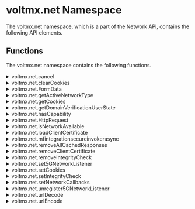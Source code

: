                             


voltmx.net Namespace
==================

The voltmx.net namespace, which is a part of the Network API, contains the following API elements.

Functions
---------

The voltmx.net namespace contains the following functions.


<details close markdown="block"><summary>voltmx.net.cancel</summary>

* * *

This API cancels only async network calls. Synchronous calls have a platform-specific cancellation mechanism provided by the platform (mechanism may vary from platform to platform).

### Syntax

```

voltmx.net.cancel(  
    connHandle);
```

### Input Parameters

  
| Parameter | Description |
| --- | --- |
| connHandle | The handle to the asynchronous service. connHandle is returned by invokeserviceasync. |

### Example

```

function cancelService() {
    voltmx.net.cancel(connHandle);
}

```

### Return Values

None.

### Exceptions

1200 - Network Error.

### Remarks

Invalid parameters to this function are ignored.

### Platform Availability

Available on all platforms except Server-Side Mobile Web, Windows.

* * *

</details>
<details close markdown="block"><summary>voltmx.net.clearCookies</summary>

* * *

Removes cookies from the client that are associated with the specified domain.

### Syntax

```

voltmx.net.clearCookies(  
    url,  
    cookieName)
```

### Input Parameters

  
| Parameter | Description |
| --- | --- |
| url | An optional string that specifies a valid URL of a domain from where the cookies were obtained. |
| cookieName | An optional array of strings that specifies the cookie names that are to be removed from the current application. |

 
### Example

```

voltmx.net.clearCookies("http://www.google.com");

```

### Return Values

None

### Remarks

In an application where service calls are made through Browser Widget or through native service calls, cookies are sent from the servers to maintain the session. These cookies are stored in the cookie store on the client side. Using this API you can remove the cookies of a particular domain obtained through all of HttpRequest, invokeServiceAsync and browser widget.

If you specify the optional parameters url and cookieName, then all the cookies with the specified name related to that URL are removed from your application. The parameter url should be the complete URL. For example, [http://www.gooogle.com](http://www.gooogle.com/). If the URL is not valid, then this API will not remove the cookies. An exception is shown of type Volt MX Error with the error code as 1005 and error name/message as "invalid input url".

If the scheme of the URL is "https" then all the cookies of https as well as http will be removed. If the scheme of the URL is "http" then only the cookies stored for http will be removed. If the cookies are not present in the application cookie store in the provided array of cookieNames, then this API will not perform any action and does not raise an exception.

### Platform Availability

Available on iOS, Android, Windows, and SPA platforms.

### Limitations

*   Android
    *   The voltmx.net.clearCookies API does not remove the cookie from the Browser widget's cookie store; it replaces the cookie value with an empty string.
*   SPA
    *   You can remove the cookies related to a currently loaded domain in a web page.
    *   Cookies with the `httpOnly` flag cannot be removed. The secured cookies (https) cannot be removed when application is accessed with non-secured protocol.

* * *

</details>
<details close markdown="block"><summary>voltmx.net.FormData</summary>

* * *

The FormData object represents an ordered collection of entries with name-value pairs. Call this function to create a FormData object.

### Syntax

```

voltmx.net.FormData();
```

### Example

```

var httpinputparams1 = new voltmx.net.FormData()
```

### Input Parameters

None.

### Return Values

Returns an object of type FormData.

### Platform Availability

Android, iOS, Windows, and SPA

* * *

</details>
<details close markdown="block"><summary>voltmx.net.getActiveNetworkType</summary>

* * *

Retrieves the currently-active network type.

### Syntax

```

_voltmx.net.getActiveNetworkType(_ _optionsConfig_ _);_
```

### Input Parameters

optionsConfig \[JSON Object\] - An optional JSON Object that contains the following parameters:

> **_Note:_** This parameter is only available on the Android platform.

  
| Parameter | Description |
| --- | --- |
| requestWithPermission \[Boolean\] | A Boolean parameter that is required to obtain information on a 2G or 4G network used.If you set the value of this parameter to **true**, the Android Framework invokes the callback function. If you set the value of this parameter to false (or do not specify a value for the parameter) the API returns the Network Type. |
| callback \[Function\] | A callback function that is invoked when the value of the [requestWithPermission](#requestWithPermission) parameter is set to **true**. The callback function is invoked with a JSON Object that contains the following parameters:**status**: A String value that contains the status information. The status parameter can have the following values:SUCCESSFAILEDPERMISSION\_DENIED**networkType**: An integer constant that specifies the network type on the device for data transport. You can specify any of the [Network Constants](#Network).**networkName**: A String value that contains the name of the mobile data network. The networkName parameter can have the following values:GPRSEDGECDMA1xRTTIDENUMTSEVDO\_0EVDO\_AHSDPAHSUPAHSPAEVDO\_BEHRPDHSPAPLTENRUNKNOWN> **_Note:_** When the networkType is NETWORK\_TYPE\_WIFI, the value of the networkName parameter is Null. |

### Example

```

function callbackFunction(network){  
  if(network.status != "FAILED"){  
    alert(JSON.stringify(network));  
  }  
  else{  
    alert("Failed to get network");  
  }  
}  
function checkActiveNetwork() {  
 var options = {  
      "requestWithPermission" : true,  
      "callback" : callbackFunction  
    };  
    return voltmx.net.getActiveNetworkType(options);  
}
```

### Return Values

If the device is offline, it will return null. Otherwise, it will return the appropriate connection type.

  
| Return Value | Description |
| --- | --- |
| constants.NETWORK\_TYPE\_2G | Indicates that a 2G network is used. |
| constants.NETWORK\_TYPE\_3G | Indicates that a 3G network is used. |
| constants.NETWORK\_TYPE\_4G | Indicates that a 4G network is used. |
| constants.NETWORK\_TYPE\_5G | Indicates that a 5G network is used. |
| constants.NETWORK\_TYPE\_WIFI | Indicates that Wi-Fi is used for network connection. |
| constants.NETWORK\_TYPE\_ETHERNET | Indicates that Ethernet is used for network connection. Available only on the Desktop Web channel. |
| constants.NETWORK\_TYPE\_ANY | Indicates that the device has sufficient network coverage to send data over any supported data channels, especially on SPA , Mobile Web, and Desktop Web applications. |

 

For Android, if the value of the **requestWithPermission** parameter is `true`, the network information is passed to the callback function, and a null value is returned to the API. If the value of the **requestWithPermission** parameter is `false`, the appropriate connection type constant is returned.

For SPA and Desktop Web, it will always return constants.NETWORK\_TYPE\_ANY.

### Remarks

SPA and Desktop Web depend upon the navigator.onLine property to detect if the device is offline or online. The implementation of this property across browsers is uneven. For more information, refer to [Mozilla documentation for browser support](https://developer.mozilla.org/en-US/docs/Web/API/NavigatorOnLine.onLine).

### Platform Availability

Available on all platforms.

* * *

</details>
<details close markdown="block"><summary>voltmx.net.getCookies</summary>

* * *

Retrieves cookies associated with the specified domain.

### Syntax

```

voltmx.net.getCookies(  
    URL, cookieFormat)
```

### Input Parameters

  
| Parameter | Description |
| --- | --- |
| URL | The URL of the domain for which the cookie is retrieved. If the URL in the _URL_ parameter is not fully formed, this function returns `Null`. For details, see **Remarks** below. |
| cookieFormat (optional) | The format in which the cookies must be retrieved. > **_Note:_** This parameter is only available on the iOS platform. The cookieFormat parameter can have the following two values: **constants.COOKIES\_IN\_JSON**: Returns an array of cookies in JSON format. Sample JSON dictionary format: {  "Version": 1,  "Name":"appName",  "Value": "App01",  "ExpiresDate":'(null)', // in milli seconds "Domain": "app.example.com",  "Path": "/"  "HttpOnly"=TRUE;} **constants.COOKIES\_IN\_STRING**: Returns an array of cookies in String format. This is the default format in which cookies are retrieved. Sample String format: appName=App01; Version=1; Domain=app.example.com; HttpOnly=TRUE; Path=/ |

 
### Example

```

var cookies = voltmx.net.getCookies("http://www.google.com", constants.COOKIES_IN_STRING);  
for (index = 0; index < cookies.length; index++) {  
    cookie = cookies[index];  
    voltmx.print("Cookie is: " + cookie);   
}

```

### Return Values

Returns an array of cookies. For details, see **Remarks** below.


```

//For example  
SSID=Ap4P….GTEq; Domain=foo.com; Path=/; Expires=Wed, 13 Jan 2021 22:23:01 GMT; Secure; HttpOnly
```

### Remarks

In an application where service calls are made through Browser Widget or through native service calls, cookies are sent from the servers to maintain the session. These cookies are stored in cookie store on the client side. The voltmx.net.getCookies API enables access to the cookies for a particular domain. The URL is given as an input parameter to voltmx.net.getCookies API, then all cookies related to that domain are returned.

In the current application context, you can also access cookies for a particular domain stored in cookie store on the client side or device.

The voltmx.net.getCookies function returns all the cookies stored in local cookie store on the client side or device for that particular domain. The returned cookies can vary based on the domain (partial or full domain) and as well as the path.

The URL is passed as input and must be a fully formed, valid URL like `http://www.google.com`.

If the URL is invalid or not formed properly, `Null` is returned.

Each cookie that this function returns is a string that follows the format `key=value`. Each cookie string can also contain additional information following the Standard HTTP Cookie Format, such as Domain, Path, Expires, Secure, and HttpOnly. This function returns `Null` if there are no cookies for the domain.

If the scheme of the URL is `https`, then this function returns all the cookies of `https` cookies as well as the `http` cookies. If the scheme of the URL is `http`, then only the cookies stored for `http` are returned.

### Platform Availability

Android, iOS, Windows, and SPA

### Limitations

*   In Windows, the cookies stored in the Browser Widget cookie store are returned. Cookies stored through native service calls are not returned.
*   In SPA, the cookies related to a currently loaded domain in a web page are accessible.
*   In SPA, cookies with the `httpOnly` flag cannot be accessed.

* * *

</details>

<details close markdown="block"><summary>voltmx.net.getDomainVerificationUserState</summary>

* * *

Determines the verification status of the specified domain.

### Syntax

```
voltmx.net.getDomainVerificationUserState(domainString);
```

### Input Parameters

  
| Constant | Description |
| --- | --- |
| domainString | The domain for which the verification status is to be determined.|


 
### Example

```

var state = voltmx.net.getDomainVerificationUserState("google.com");
if (state == constants.DOMAIN_STATE_NONE) {
    // show the dialog to provide some context to user to navigate settings screen.
} else if (state == constants.DOMAIN_STATE_VERIFIED) {

}

```

### Return Values

A constant that determines the verification status of the specified domain. Following are the supported constants:

| Constant | Description |
| --- | --- |
| voltmx.constants.DOMAIN_STATE_VERIFIED | Indicates that the domain has passed the Android App Links verification.|
| voltmx.constants.DOMAIN_STATE_SELECTED | Indicates that the domain has not passed Android App Links verification. However, it indicates that the user has associated with an app.|
| voltmx.constants.DOMAIN_STATE_NONE | Indicates that the domain has neither passed the Android App Links verification nor has a user associated with an app.|


### Platform Availability

* Android

* * *

</details>
<details close markdown="block"><summary>voltmx.net.hasCapability</summary>

* * *

Determines whether the device has the specified capability.

### Syntax

```

voltmx.net.hasCapability(capability);
```

### Input Parameters

_capability_

A constant that specifies the availability of a capability on the device. You can specify any of the following.

<table style="width: 100%;mc-table-style: url('resources/tablestyles/basic.css');" class="TableStyle-Basic" cellspacing="0"><colgroup><col class="TableStyle-Basic-Column-Column1" style="width: 33%;"> <col class="TableStyle-Basic-Column-Column1"></colgroup><tbody><tr class="TableStyle-Basic-Body-Body1"><th class="TableStyle-Basic-BodyE-Column1-Body1">Constant</th><th class="TableStyle-Basic-BodyD-Column1-Body1">Description</th></tr><tr class="TableStyle-Basic-Body-Body1"><td class="TableStyle-Basic-BodyE-Column1-Body1">constants.NET_CAPABILITY_CAPTIVE_PORTAL</td><td class="TableStyle-Basic-BodyD-Column1-Body1">Indicates that the network was found to have a captive portal in place during the last time it was probed.</td></tr><tr class="TableStyle-Basic-Body-Body1"><td class="TableStyle-Basic-BodyE-Column1-Body1">constants.NET_CAPABILITY_CBS</td><td class="TableStyle-Basic-BodyD-Column1-Body1">Indicates that the network has an ability to reach the CBS servers of the network carrier that is used for carrier-specific services.</td></tr><tr class="TableStyle-Basic-Body-Body1"><td class="TableStyle-Basic-BodyE-Column1-Body1">constants.NET_CAPABILITY_DUN</td><td class="TableStyle-Basic-BodyD-Column1-Body1">Indicates that the network has the ability to reach the DUN or tethering gateway of the network carrier.</td></tr><tr class="TableStyle-Basic-Body-Body1"><td class="TableStyle-Basic-BodyE-Column1-Body1">constants.NET_CAPABILITY_EIMS</td><td class="TableStyle-Basic-BodyD-Column1-Body1">Indicates that the network has the ability to reach the Emergency IMS servers or other services of the network carrier used for network signaling during emergency calls.</td></tr><tr class="TableStyle-Basic-Body-Body1"><td class="TableStyle-Basic-BodyE-Column1-Body1">constants.NET_CAPABILITY_FOREGROUND</td><td class="TableStyle-Basic-BodyD-Column1-Body1">Indicates that the network is available for use by apps, and is not a network that is being kept up in the background to facilitate fast network switches.</td></tr><tr class="TableStyle-Basic-Body-Body1"><td class="TableStyle-Basic-BodyE-Column1-Body1">constants.NET_CAPABILITY_FOTA</td><td class="TableStyle-Basic-BodyD-Column1-Body1">Indicates that the network has the ability to reach the FOTA portal of the network carrier that is used for over the air updates.</td></tr><tr class="TableStyle-Basic-Body-Body1"><td class="TableStyle-Basic-BodyE-Column1-Body1">constants.NET_CAPABILITY_IA</td><td class="TableStyle-Basic-BodyD-Column1-Body1">Indicates that the network has the ability to reach the Initial Attach servers of the network carrier.</td></tr><tr class="TableStyle-Basic-Body-Body1"><td class="TableStyle-Basic-BodyE-Column1-Body1">constants.NET_CAPABILITY_IMS</td><td class="TableStyle-Basic-BodyD-Column1-Body1">Indicates that the network has the ability to reach the IMS servers of the network carrier that is used for network registration and signaling.</td></tr><tr class="TableStyle-Basic-Body-Body1"><td class="TableStyle-Basic-BodyE-Column1-Body1">constants.NET_CAPABILITY_INTERNET</td><td class="TableStyle-Basic-BodyD-Column1-Body1">Indicates that the network must be able to reach the internet.</td></tr><tr class="TableStyle-Basic-Body-Body1"><td class="TableStyle-Basic-BodyE-Column1-Body1">constants.NET_CAPABILITY_MCX</td><td class="TableStyle-Basic-BodyD-Column1-Body1">Indicates that the network has the ability to reach the Mission Critical servers of the network carrier.</td></tr><tr class="TableStyle-Basic-Body-Body1"><td class="TableStyle-Basic-BodyE-Column1-Body1">constants.NET_CAPABILITY_MMS</td><td class="TableStyle-Basic-BodyD-Column1-Body1">Indicates that the network has the ability to reach the MMSC of the network carrier that is used to send and receive MMS messages.</td></tr><tr class="TableStyle-Basic-Body-Body1"><td class="TableStyle-Basic-BodyE-Column1-Body1">constants.NET_CAPABILITY_NOT_CONGESTED</td><td class="TableStyle-Basic-BodyD-Column1-Body1">Indicates that the network is not congested.When a network is congested, applications must defer network traffic that can be done at a later point in time, such as uploading analytics.</td></tr><tr class="TableStyle-Basic-Body-Body1"><td class="TableStyle-Basic-BodyE-Column1-Body1">constants.NET_CAPABILITY_NOT_METERED</td><td class="TableStyle-Basic-BodyD-Column1-Body1">Indicates that the network is unmetered.</td></tr><tr class="TableStyle-Basic-Body-Body1"><td class="TableStyle-Basic-BodyE-Column1-Body1">constants.NET_CAPABILITY_NOT_RESTRICTED</td><td class="TableStyle-Basic-BodyD-Column1-Body1">Indicates that the network is available for general use. This constant is set by default. If this constant is not set, applications must not attempt to communicate on this network. <span class="autonumber"><span><b><i><span style="color: #0a9c4a;" class="mcFormatColor">Note: </span></i></b></span></span>This is simply informative and not enforcement - enforcement is handled via other means.</td></tr><tr class="TableStyle-Basic-Body-Body1"><td class="TableStyle-Basic-BodyE-Column1-Body1">constants.NET_CAPABILITY_NOT_ROAMING</td><td class="TableStyle-Basic-BodyD-Column1-Body1">Indicates that the network is not roaming.</td></tr><tr class="TableStyle-Basic-Body-Body1"><td class="TableStyle-Basic-BodyE-Column1-Body1">constants.NET_CAPABILITY_NOT_SUSPENDED</td><td class="TableStyle-Basic-BodyD-Column1-Body1">Indicates that the network is currently not suspended. When a network is suspended, the IP addresses and any connections established on the network remain valid, but the network is temporarily unable to transfer data. This issue may be observed if a cellular network experiences a temporary loss of signal, such as while driving through a tunnel, etc. A network with this capability is not suspended, and so is expected to be able to transfer data.</td></tr><tr class="TableStyle-Basic-Body-Body1"><td class="TableStyle-Basic-BodyE-Column1-Body1">constants.NET_CAPABILITY_NOT_VPN</td><td class="TableStyle-Basic-BodyD-Column1-Body1">Indicates that the network is not a VPN. This capability is set by default and must be explicitly cleared for VPN networks.</td></tr><tr class="TableStyle-Basic-Body-Body1"><td class="TableStyle-Basic-BodyE-Column1-Body1">constants.NET_CAPABILITY_RCS</td><td class="TableStyle-Basic-BodyD-Column1-Body1">Indicates that the network has the ability to reach the RCS servers of the network carrier, used for Rich Communication Services.</td></tr><tr class="TableStyle-Basic-Body-Body1"><td class="TableStyle-Basic-BodyE-Column1-Body1">constants.NET_CAPABILITY_SUPL</td><td class="TableStyle-Basic-BodyD-Column1-Body1">Indicates that the network has the ability to reach the SUPL server of the network carrier, used to retrieve GPS information.</td></tr><tr class="TableStyle-Basic-Body-Body1"><td class="TableStyle-Basic-BodyE-Column1-Body1">constants.NET_CAPABILITY_TEMPORARILY_NOT_METERED</td><td class="TableStyle-Basic-BodyD-Column1-Body1">This capability is set for networks that are generally metered, but are currently unmetered, For example, when the user may not be in a particular area. This capability can be changed at any time. When this constant is not specified, the application is responsible for stopping any data transfer that must not occur on a metered network.</td></tr><tr class="TableStyle-Basic-Body-Body1"><td class="TableStyle-Basic-BodyE-Column1-Body1">constants.NET_CAPABILITY_TRUSTED</td><td class="TableStyle-Basic-BodyD-Column1-Body1">Indicates that the user has indicated implicit trust on this network. This constant is set by default. In general, this means that the network is a sim-selected carrier, a plugged-in ethernet, a paired Bluetooth device or a WiFi router that the user has requested connection to. Untrusted networks are probably limited to unknown WiFi access points.</td></tr><tr class="TableStyle-Basic-Body-Body1"><td class="TableStyle-Basic-BodyE-Column1-Body1">constants.NET_CAPABILITY_VALIDATED</td><td class="TableStyle-Basic-BodyD-Column1-Body1">Indicates that the network connection is successfully validate. For example, on a network with NET_CAPABILITY_INTERNET, it means that the Internet connectivity was successfully detected.</td></tr><tr class="TableStyle-Basic-Body-Body1"><td class="TableStyle-Basic-BodyE-Column1-Body1">constants.NET_CAPABILITY_WIFI_P2P</td><td class="TableStyle-Basic-BodyD-Column1-Body1">Indicates that the network has the ability to reach a Wi-Fi direct peer.</td></tr><tr class="TableStyle-Basic-Body-Body1"><td class="TableStyle-Basic-BodyB-Column1-Body1">constants.NET_CAPABILITY_XCAP</td><td class="TableStyle-Basic-BodyA-Column1-Body1">Indicates that the network has the ability to reach the XCAP servers of the network carrier, used for configuration and control.</td></tr></tbody></table>

 
### Example

```

voltmx.net.hasCapability(constants.NET_CAPABILITY_TEMPORARILY_NOT_METERED)
```

### Return Values

Boolean

### Exceptions

None

### Platform Availability

Available on Android platform.

* * *

</details>
<details markdown="block" id="HttpReq"><summary id="HttpRequ">voltmx.net.HttpRequest</summary>


* * *

Creates an [HttpRequest](httprequestobject.md) object.

### Syntax

```

voltmx.net.HttpRequest(requestOptions)
```

### Example

```

var httpRequestNew = voltmx.net.HttpRequest({
       "timeoutIntervalForRequest": 60,
       "timeoutIntervalForResource": 600
   }
);
```

### Input Parameters

_requestOptions_ - An optional argument that can have the following parameters.

> **_Note:_** The requestOptions parameter is only available on the Android and iOS platforms.

  
| Parameter | Description |
| --- | --- |
| timeoutIntervalForRequest \[integer\] | An optional parameter that specifies the maximum connection time out value (in seconds) for the request to establish an HTTP connection. If the request is not established before the timeout interval is reached, a timeout error occurs. The timeoutIntervalForRequest parameter is only applicable for the Android and iOS platforms. On the Android platform, the default timeout value is zero, which means that the timeout is infinite. On the iOS platform, the timeoutIntervalForRequest parameter is only applicable for background network calls (when the [backgroundTransfer](httprequestobject_properties.md#backgroundTransfer) property is set to true). If the timeout value is not specified, the default timeout value of 60 seconds is set by the OS. |
| timeoutIntervalForResource \[integer\] | An optional parameter that specifies the maximum time out value (in seconds) for which the network must wait for a response from the server resource. If the resource is not retrieved before the timeout interval is reached, a timeout error occurs. The timeoutIntervalForResource parameter is only applicable for the Android and iOS platforms. On the Android platform, the default timeout value is zero, which means that the timeout is infinite. On the iOS platform, the timeoutIntervalForResource parameter is only applicable for background network calls (when the [backgroundTransfer](httprequestobject_properties.md#backgroundTransfer) property is set to true). If the timeout value is not specified, the default timeout value of 1 week (7 days) is set by the OS. |

 
### Return Values

None

### Remarks

The [HttpRequest](httprequestobject.md) Object supports an HTTP or HTTPS request to any resource on the network and fetches the response.

> **_Note:_** SNI (Server Name Indication ) is supported from Android 4.2 onwards. That is, from API level >=17. From Android 4.0 to 4.2 versions, the support of SNI depends on device capability. That is 14<= API Level <17.

### Platform Availability

Available on all platforms.

* * *

</details>
<details close markdown="block"><summary>voltmx.net.isNetworkAvailable</summary> 

* * *

This API enables you to check whether a network is available for data transport on a device.

### Syntax

```

voltmx.net.isNetworkAvailable(  
    networkType, optionsConfig)
```

### Input Parameters

<table style="width: 100%;mc-table-style: url('resources/tablestyles/basic.css');" class="TableStyle-Basic" cellspacing="0"><colgroup><col class="TableStyle-Basic-Column-Column1" style="width: 20%;"> <col class="TableStyle-Basic-Column-Column1" style="width: 80%;"></colgroup><tbody><tr class="TableStyle-Basic-Body-Body1" data-mc-conditions=""><th class="TableStyle-Basic-BodyE-Column1-Body1">Parameter</th><th class="TableStyle-Basic-BodyD-Column1-Body1">Description</th></tr><tr class="TableStyle-Basic-Body-Body1" data-mc-conditions=""><td class="TableStyle-Basic-BodyE-Column1-Body1">networkType [Integer]</td><td class="TableStyle-Basic-BodyD-Column1-Body1">An integer constant that specifies the network type on the device for data transport. You can specify any of the <a href="#Network" class="selected">Network Constants</a>.</td></tr><tr class="TableStyle-Basic-Body-Body1" data-mc-conditions="Default.V9SP2-GA"><td class="TableStyle-Basic-BodyB-Column1-Body1">optionsConfig [JSON Object] - Optional</td><td class="TableStyle-Basic-BodyA-Column1-Body1">A JSON Object that contains the following parameter: <b>requestWithPermission</b>: A Boolean parameter that is required to obtain information on a 2G or 4G network used.If you set the value of this parameter to true when you place a request for mobile data networks, the system requests the <code class="codefirst">READ_PHONE_STATE</code> permission, and then processes the request. <span class="autonumber"><span><b><i><span style="color: #0a9c4a;" class="mcFormatColor">Note: </span></i></b></span></span>This parameter is only available on the Android platform.</td></tr></tbody></table>

### Network Constants

  
| Constant | Description |
| --- | --- |
| constants.NETWORK\_TYPE\_2G | Indicates that a 2G network is used. |
| constants.NETWORK\_TYPE\_3G | Indicates that a 3G network is used. |
| constants.NETWORK\_TYPE\_4G | Indicates that a 4G network is used. |
| constants.NETWORK\_TYPE\_5G | Indicates that a 5G network is used. |
| constants.NETWORK\_TYPE\_WIFI | Indicates that Wi-Fi is used for network connection. |
| constants.NETWORK\_TYPE\_ETHERNET | Indicates that Ethernet is used for network connection. Available only on the Desktop Web channel. |
| constants.NETWORK\_TYPE\_ANY | Indicates that the device has sufficient network coverage to send data over any supported data channels, especially on SPA , Mobile Web, and Desktop Web applications. |

 
### Example

```

function checkIfNetworkIsAvailable() {  
  
var options = {  
  "requestWithPermission" : true  
}  
return voltmx.net.isNetworkAvailable(constants.NETWORK_TYPE_ANY, options);  
}

```

### Return Values

**_Boolean_**

Returns `true` if the specified data network is available, or `false` if not.

### Platform Availability

Available on all platforms.

* * *

</details>
<details close markdown="block"><summary>voltmx.net.loadClientCertificate</summary>

* * *

Sets a client certificate to be used for HTTPS client authentication.

### Syntax

```

voltmx.net.loadClientCertificate(  
    certParamsTable)
```

### Input Parameters

certParamsTable

A list of following key-value pairs required to load client certificate for client authentication in a mutually authenticated HTTPS connection.

  
| Key | Description |
| --- | --- |
| cert | Can be of type RawBytes or base64String. Specifies the certificate to be loaded. The certificate should be of type PKCS12 certificate encoding format, which holds both client certificate and private key. |
| pass | A string containing the password that is protecting the PKCS12 certificate. If PKCS12 certificate is not password protected, use an empty string; that is, “ ”. |

 
### Example

```

function loadCert() {  
  try {  
  var certFileName = voltmx.io.FileSystem.getCacheDirectoryPath() + "/" + clientCertFileName;  
  var certFile = new voltmx.io.File(certFileName);  
  var certStream = certFile.read()  
  
  var certParamTable = {  
  cert: certStream,  
  pass: "password"  
  };  
  var res = voltmx.net.loadClientCertificate(certParamTable);  
  voltmx.print("loadClientCertificate status = " + res)  
  } catch (e) {  
  alert(e);  
  }  
 }
```

### Return Values

This API returns a Boolean value whether the client certificate is loaded successfully or not.

### Remarks

The following functions use the client authentication feature:

    voltmx.net.invokeServiceAsync

    voltmx.net.send

If loading the client certificate succeeds, the previously-loaded certificate is replaced with new one.

If loading the client certificate fails, the previously-loaded certificate is retained as is.

Any certificate loaded using this function is automatically unloaded as soon as the application exits.

> **_Note:_** When you use the [voltmx.net.HttpRequest](#HttpRequ) API in sync mode, both server and client pinning do not work in the iOS platform.

### Exceptions

If the mandatory parameters are missing, following error codes occur.

100 - invalid type of parameters

101 - invalid number of arguments

### Platform Availability

*   iOS
*   Android

* * *

</details>
<details close markdown="block"><summary>voltmx.net.mfintegrationsecureinvokerasync</summary> 

* * *

Invokes a Volt MX Foundry service asynchronously.

### Syntax

```

voltmx.net.mfintegrationsecureinvokerasync(  
    inputParams,  
    serviceName ,  
    operationName,  
    callbackFunction)
```

### Input Parameters

  
| Parameter | Description |
| --- | --- |
| inputParams | An object containing the Parameters for the Volt MX Foundry service. The format of this object is dependent on the input requirements of the Volt MX Foundry service being invoked. |
| serviceName | A string that holds the name of the service to invoke. |
| operationName | A string that specifies the name of the service's operation. |
| _callbackFunction_ | A callback function to handle the service's response. |

 
### Example

```

function callbackFunction(status, response) {
    //application specific code goes here.
}

var serviceName = "ServiceTwo";
var operationName = "HealthOperation";

// inputParams here is just a sample. Your Parameters will look different.
// The Parameters are dependent on the input information that your 
// Volt MX Foundry service's operation requires.
// <place-holder> is a placeholder for the atual values of your parameters.
var inputParams = {
    "q": "<place-holder>",
    "httpheaders": {
        "api-key": "<place-holder>"
    }
};
mfintegrationsecureinvokerasync(inputParams, serviceName, operationName, callbackFunction);
				
```

### Return Values

None.

### Remarks

Use this service to call a Volt MX Foundry service from your app. When the service sends a response to your app, the response is processed by the callback function that your app passes through the callbackFunction parameter of this function.

The format of the _inputParams_ object parameter is not specified here because its format depends entirely on the information that the Volt MX Foundry service's operation requires for input.

The function passed through the _callbackFunction_ parameter must match the following Syntax.

```

callbackFunction(status,response);
```

The callback function takes two parameters. The first, called _status_, is an integer that indicates the status of the response from the service's operation The value contained in the _status_ parameter depends on the service itself.

The second parameter to the callback function is called _response_. It is a JavaScript object that contains the response from the service's operation. The format of the object and the data it contains is dictated by the service's operation.

* * *

</details>
<details close markdown="block"><summary>voltmx.net.removeAllCachedResponses</summary> 

* * *

Clears the default cache of an application by removing all responses received from URLs.

### Syntax

```

voltmx.net.removeAllCachedResponses()
```

### Example

```

voltmx.net.removeAllCachedResponses();
```

### Input Parameters

None.

### Return Values

None.

### Platform Availability

iOS

* * *

</details>
<details close markdown="block"><summary>voltmx.net.removeClientCertificate</summary>

* * *

Removes already loaded client certificate.

### Syntax

```

voltmx.net.removeClientCertificate()
```

### Example

```

function removeCert() {  
    voltmx.net.removeClientCertificate();  
}
```

### Input Parameters

None.

### Return Values

None.

### Exceptions

None.

### Platform Availability

*   Android

* * *

</details>
<details close markdown="block"><summary>voltmx.net.removeIntegrityCheck</summary>

* * *

Disables intregity checks for HTTP calls between the client and the server.

### Syntax

```

voltmx.net.removeIntegrityCheck()
```

### Example

```

voltmx.net.removeIntegrityCheck();
```

### Input Parameters

None.

### Return Values

None.

* * *

</details>
<details close markdown="block"><summary>voltmx.net.set5GNetworkListener</summary>

* * *

Determines if the device has a 5G network connection to the app.

### Syntax

```

voltmx.net.set5GNetworkListener(callback);
```

### Input Parameters

_callback_ - The callback function that must be executed after the execution of the API call is complete.

  
| Constant | Description |
| --- | --- |
| constants.OVERRIDE\_NETWORK\_TYPE\_NR\_NSA\_MMWAVE | The override network type when the device is connected to the LTE network and has E-UTRA-NR Dual Connectivity(EN-DC) capability or is currently connected to the secondary 5G cellular network. |
| constants.OVERRIDE\_NETWORK\_TYPE\_NR\_NSA | The override network type when the device is connected to the LTE network and has E-UTRA-NR Dual Connectivity(EN-DC) capability or is currently connected to the secondary 5G cellular network. |
| constants.OVERRIDE\_NETWORK\_TYPE\_LTE\_ADVANCED\_PRO | The override network type when the device is connected to the advanced pro LTE cellular network. |
| constants.OVERRIDE\_NETWORK\_TYPE\_LTE\_CA | The override network type when the device is connected to the LTE cellular network and is using carrier aggregation. |
| constants.OVERRIDE\_NETWORK\_TYPE\_NONE | No configured network override. |

 
### Example

```

callbackFunction : function(networktype){  
  if(networktype = constants.OVERRIDE_NETWORK_TYPE_LTE_CA)
    alert("LTE_CA");  
}  
voltmx.net.set5GNetworkListener(callbackFunction);
```

### Return Values

Constant

### Exceptions

None

### Platform Availability

Available on Android platform.

> **_Note:_** You can unregister from the 5G Network Listener by invoking the voltmx.net.unregister5GNetworkListener() API.

* * *

</details>
<details close markdown="block"><summary>voltmx.net.setCookies</summary>

* * *

Adds cookies in the main app cookie storage. If a cookie with the same name, domain, and path already exists in storage, this API replaces the specified cookie in the cookie storage.

### Syntax

```

voltmx.net.setCookies(url,cookiesList)
```

### Input Parameters

  
| Parameter | Description |
| --- | --- |
| url | A string that specifies a valid URL of a domain where the cookies are to be defined. If the url is empty, a specific cookie is stored based on the cookie acceptance policy. |
| cookiesList | An array of objects, that each contains details of a cookie in the dictionary format. Sample dictionary format:{  "Version": 1,  "Name":"appName",  "Value": "App01",  "ExpiresDate":'(null)', // in milli seconds  "Domain": "app.example.com",  "Path": "/" } |

 
### Example

```

function setCookiesFunc() {
    var lisOfCookies = [{
        "Name": "appName",
        "Value": "App01",
        "Domain": "app.example.com",
        "Path": "/"
    }]
    voltmx.net.setCookies("https://www.example.com", listOfCookies)
}
```

### Return Values

None

### Remarks

To successfully create a cookie, you must provide values for (at least) the **Path**, **Name**, **Value**, and the **Domain** keys. All the other valid keys must start with capital letters.

The parameter url must be the complete URL. For example, [http://www.gooogle.com](http://www.gooogle.com/).

### Platform Availability

Available on iOS platform.

* * *

</details>
<details close markdown="block"><summary>voltmx.net.setIntegrityCheck</summary> 

* * *

Enables the addition of checksums to HTTP calls for HTTP integrity checking.

### Syntax

```

voltmx.net.setIntegrityCheck(  
    propertiesTable)
```

### Input Parameters

**_propertiesTable_**

A JavaScript object that contains the following key-value pairs.

  
| Key | Description |
| --- | --- |
| algo | A string that specifies the hashing algorithm to use for the checksum. The following values are supported:MD5SHA1SHA224 (Supported on Android API 21 and later) This is not supported for Windows. SHA256SHA384SHA512 |
| salt | A string containing an app-supplied random data value that is used as additional input to the hash function. The `salt` argument has a maximum string length of 1024 characters. If it is longer, the excess characters are truncated. Your app can pass an empty string for this argument if you feel that a salt value is not necessary. |
| headerName | A non-empty string that specifies the name of the header. The maximum length of this string is 64 characters. If more characters are passed, the `headerName` argument is truncated to 64 characters. |
| validateResp | A Boolean value that indicates whether the response should be validated. A value of `true` means that the response checksum needs to be validated, while `false` indicates that it does not. For important details, see the **Remarks** section below. |
| hostNameList | An optional array of strings that specify the URLs of servers. When the client app on the device communicates with the specified servers, it adds integrity checking headers to each HTTP request. For more information, see the **Remarks** section below. |

 
### Example

```

var propertiesTable {
    algo: “SHA256”,
    salt: “secret_123”,
    headerName: “X - Checksum”,
    validateResp: true,
    hostNamesList: [“mail.voltmx.com”, “cloud.voltmx.com”]

};

voltmx.net.setIntegrityCheck(propertiesTable);
```

### Return Values

None

### Exceptions

This function throws the following exceptions.

| Error Code | Description |
| --- | --- |
| 100 | Invalid argument or parameter name. |
| 101 | Missing argument or parameter, |
| 102 | Invalid number of arguments. |

### Remarks

Use this function to cause the Volt MX IrisAPI Framework to use checksums to validate HTTP messages passing between the client app and the servers.

The beginning and ending whitespace is automatically trimmed on all string arguments in the _propertiesTable_ parameter .

If the `validateResp` argument in the `propertiesTable` parameter is set to `true`, your app uses an [HttpRequest](httprequestobject.md) object to receive the response. When it does, it uses the [integrityStatus](httprequestobject_properties.md#integrityStatus) property of the HttpRequest object to check whether the integrity check is successful or not.

If the optional `hostNameList` argument is omitted from the `propertiesTable` parameter, then the integrity checking header is added to all outgoing HTTP and HTTPS calls. However, if the host names are specified in the `hostNameList` argument, then the integrity checking header is only added to calls to the specified hosts. Also, only basic validation is performed on the named hosts' parameters if the hostname strings are limited to the set \[a-z, A-Z, 0-9, -\]. In addition, the wildcard character, which is the asterisk (\*), can only be used as a prefix. For example, \*.voltmx.com is valid, but voltmx.\* is not. Finally, you must ensure that all of the host names you pass are valid. The `setIntegrityCheck` function does not validate the format of the host names for you. All host names must follow the standard delineated in the Wikipedia [Hostname](https://en.wikipedia.org/wiki/Hostname) topic.

### Platform Availability

*   Android
*   iOS
*   Windows

* * *

</details>
<details close markdown="block"><summary>voltmx.net.setNetworkCallbacks</summary>

* * *

This function allows the developer to register for network status changes.

### Syntax

```

voltmx.net.setNetworkCallbacks(  
    callbackconfig)
```

### Input Parameters

  
| Parameter | Description |
| --- | --- |
| callbackconfig | A JSON object that contains a property called `statusChange`. statusChange: A callback function that is invoked when the device goes offline or online. This callback receives an input parameter that indicates whether the device was online or offline when this callback was invoked. |

### Example

```

var config = {};
config.statusChange = function(isOnLine) {
    if (isOnLine) {
        alert("Device is online");
    } else {
        alert("Device is offline");
    }
};
voltmx.net.setNetworkCallbacks(config);
```

### Return Values

None

### Remarks

This function allows the developer to register for network status changes. You can then change the user experience according to the network availability.

### Platform Availability

Available on all platforms except Windows and Mobile Web.

* * *

</details>
<details close markdown="block"><summary>voltmx.net.unregister5GNetworkListener</summary>

* * *

Unregister from the 5G Network Listener.

### Syntax

```

voltmx.net.unregister5GNetworkListener();
```

### Input Parameters

None

### Example

```

voltmx.net.unregister5GNetworkListener();
```

### Return Values

None

### Exceptions

None

### Platform Availability

Available on Android platform.

* * *

</details>
<details close markdown="block"><summary>voltmx.net.urlDecode</summary>

* * *

Converts a URL string from application/x-www-form-urlencoded format in the UTF-8 encoding.

### Syntax

```

voltmx.net.urlDecode(  
    queryParams,  
    exemptionString)
```

### Input Parameters

  
| Parameter | Description |
| --- | --- |
| queryParams | A string in application/x-www-form-urlencoded format in the UTF-8 to decode. |
| exemptionString | Optional. Specify the characters in the string that should be exempted from decoding. The parameter is used only on iOS . The Android and Windows platforms ignore this parameter. |

 
### Example with exemptionString parameter

```

var result = voltmx.net.urlDecode(“hello*_%40+world”); 
voltmx.print(result);  
  
//iOS output  
  hello*_%40+worl%64  
  
//Android output  
  hello*_%40+world
```

Example without exemptionString parameter

```

var result = voltmx.net.urlDecode(“hello*_%40+world”); 
voltmx.print(result);
					  
//Output for all platforms  
  “hello*_@ world”		
```

### Return Values

Returns a string containing the decoded URL.

### Platform Availability

*   Android
*   iOS
*   Windows

* * *

</details>
<details close markdown="block"><summary>voltmx.net.urlEncode</summary>

* * *

Converts a URL string into application/x-www-form-urlencoded format using the UTF-8 encoding.

### Syntax

```

voltmx.net.urlEncode(  
    queryParams  
    exemptionString)
```

### Input Parameters

  
| Parameter | Description |
| --- | --- |
| queryParams | A string containing a URL to encode. |
| exemptionString | Optional. A string that specifies the characters in the string that should be exempted from encoding. The parameter is used only on iOS. The Android and Windows platforms ignore this parameter. |

 
### Example with exemptionString parameter

```

var exemptionString =  "helloworl-*_.";
var result = voltmx.net.urlEncode(“hello*_@ world”, exemptionString); 
voltmx.print(result);  
  
//iOS output  
  hello*_%40+worl%64  
  
//Android output  
  hello*_%40+world
```

### Example without exemptionString parameter

```

var result = voltmx.net.urlEncode(“hello*_@ world”); 
voltmx.print(result);
					  
//Output for all platforms  
  hello*_%40+world		
```

### Return Values

Returns the encoded string.

### Remarks

The string is encoded based on the following rules.

*   The following characters remain the unchanged.
    *  a-z
    *  A-Z
    *  0-9
    *  Period (**.**), hyphen (**\-**), asterisk (**\***), and underscore (**\_**)
*   The space character " " is converted to a plus symbol (**+**).
*   Other characters are unsafe and are first converted to one or more bytes using an encoding scheme. Each byte is represented as 3-character string, _%xy_, where _xy_ is the two-digit hexadecimal representation of the byte.

### Platform Availability

*   Android
*   iOS
*   Windows

* * *

![](resources/prettify/onload.png)
